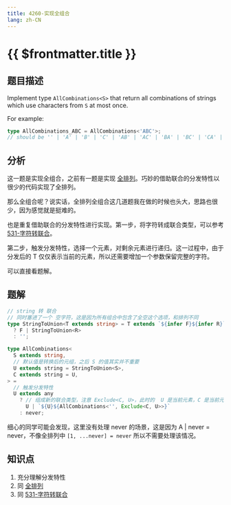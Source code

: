 ```yaml
---
title: 4260-实现全组合
lang: zh-CN
---
```


# {{ $frontmatter.title }}

## 题目描述

Implement type `AllCombinations<S>` that return all combinations of strings which use characters from `S` at most once.

For example:

```ts
type AllCombinations_ABC = AllCombinations<'ABC'>;
// should be '' | 'A' | 'B' | 'C' | 'AB' | 'AC' | 'BA' | 'BC' | 'CA' | 'CB' | 'ABC' | 'ACB' | 'BAC' | 'BCA' | 'CAB' | 'CBA'
```

## 分析

这一题是实现全组合，之前有一题是实现 [全排列](/medium/296-实现全排列.md)。巧妙的借助联合的分发特性以很少的代码实现了全排列。

那么全组合呢？说实话，全排列全组合这几道题我在做的时候也头大，思路也很少，因为感觉就是挺难的。

也是重复借助联合的分发特性进行实现。第一步，将字符转成联合类型，可以参考 [531-字符转联合](/medium/531-字符转联合.md)。

第二步，触发分发特性，选择一个元素，对剩余元素进行递归。这一过程中，由于分发后的 T 仅仅表示当前的元素，所以还需要增加一个参数保留完整的字符。

可以直接看题解。

## 题解

```ts
// string 转 联合
// 同时塞进了一个 空字符，这是因为所有组合中包含了全空这个选项，和排列不同
type StringToUnion<T extends string> = T extends `${infer F}${infer R}`
  ? F | StringToUnion<R>
  : '';

type AllCombinations<
  S extends string,
  // 默认值是转换后的元组，之后 S 的值其实并不重要
  U extends string = StringToUnion<S>,
  C extends string = U,
> =
  // 触发分发特性
  U extends any
    ? // 组成新的联合类型，注意 Exclude<C, U>，此时的  U 是当前元素，C 是当前元组所有元素，故 Exclude<C, U> 就是剩余元素
      U | `${U}${AllCombinations<'', Exclude<C, U>>}`
    : never;
```

细心的同学可能会发现，这里没有处理 never 的场景，这是因为 A | never = never，不像全排列中 `[1, ...never] = never` 所以不需要处理该情况。

## 知识点

1. 充分理解分发特性
2. 同 [全排列](/medium/296-实现全排列.md)
3. 同 [531-字符转联合](/medium/531-字符转联合.md)
